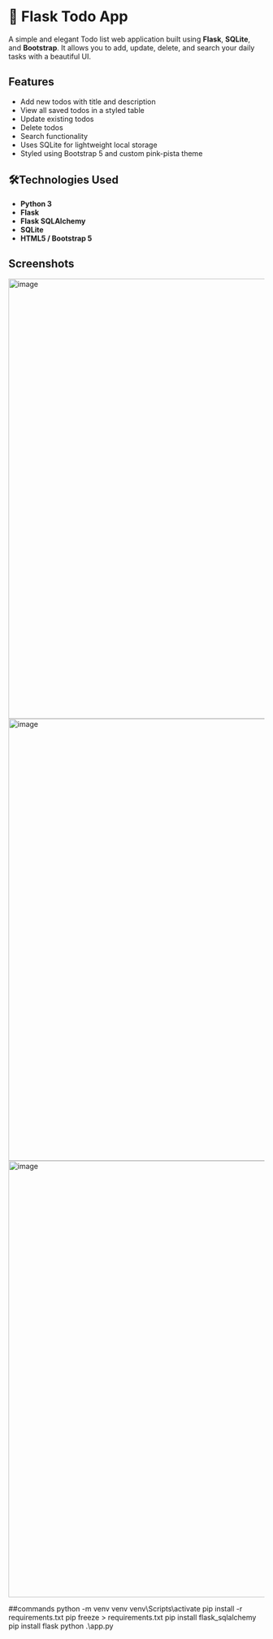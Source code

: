 # 📝 Flask Todo App

A simple and elegant Todo list web application built using **Flask**, **SQLite**, and **Bootstrap**. It allows you to add, update, delete, and search your daily tasks with a beautiful UI.

## Features

- Add new todos with title and description  
- View all saved todos in a styled table  
- Update existing todos  
- Delete todos  
- Search functionality 
- Uses SQLite for lightweight local storage  
- Styled using Bootstrap 5 and custom pink-pista theme


## 🛠Technologies Used

- **Python 3**  
- **Flask**  
- **Flask SQLAlchemy**  
- **SQLite**  
- **HTML5 / Bootstrap 5**  

## Screenshots
<img width="1919" height="866" alt="image" src="https://github.com/user-attachments/assets/794e4e52-4049-4522-906d-ab7c682de9e2" />
<img width="1919" height="870" alt="image" src="https://github.com/user-attachments/assets/129d37ee-bda8-4d25-bbf4-07ce03144866" />
<img width="1918" height="859" alt="image" src="https://github.com/user-attachments/assets/46148fbd-8b5b-401e-92c0-120f6657420e" />


##commands
python -m venv venv
venv\Scripts\activate
pip install -r requirements.txt
pip freeze > requirements.txt
pip install flask_sqlalchemy
pip install flask
python .\app.py  

